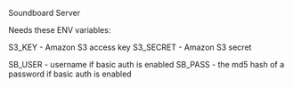 Soundboard Server

Needs these ENV variables:

S3_KEY - Amazon S3 access key
S3_SECRET - Amazon S3 secret

SB_USER - username if basic auth is enabled
SB_PASS - the md5 hash of a password if basic auth is enabled

